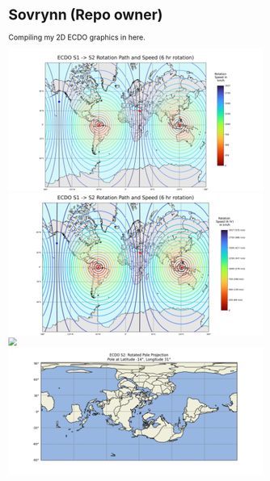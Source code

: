 # Sovrynn (Repo owner)

Compiling my 2D ECDO graphics in here.

![](img/rotation.png)
![](img/rotation2.png)
![](img/bulge.png)
![](img/s2.png)